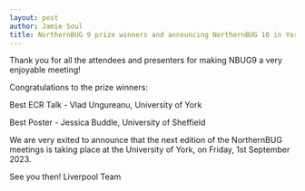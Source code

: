 ```yaml
---
layout: post
author: Jamie Soul
title: NorthernBUG 9 prize winners and announcing NorthernBUG 10 in York.
---
```


Thank you for all the attendees and presenters for making NBUG9 a very enjoyable meeting!

Congratulations to the prize winners:

Best ECR Talk - Vlad Ungureanu, University of York

Best Poster - Jessica Buddle, University of Sheffield


We are very exited to announce that the next edition of the NorthernBUG meetings is taking place at the University of York, on Friday, 1st September 2023. 


See you then!
Liverpool Team
